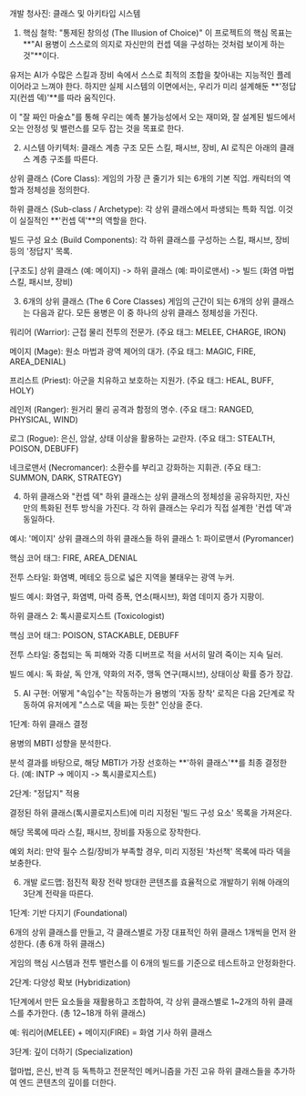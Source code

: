 개발 청사진: 클래스 및 아키타입 시스템
1. 핵심 철학: "통제된 창의성 (The Illusion of Choice)"
이 프로젝트의 핵심 목표는 **"AI 용병이 스스로의 의지로 자신만의 컨셉 덱을 구성하는 것처럼 보이게 하는 것"**이다.

유저는 AI가 수많은 스킬과 장비 속에서 스스로 최적의 조합을 찾아내는 지능적인 플레이어라고 느껴야 한다. 하지만 실제 시스템의 이면에서는, 우리가 미리 설계해둔 **'정답지(컨셉 덱)'**를 따라 움직인다.

이 "잘 짜인 마술쇼"를 통해 우리는 예측 불가능성에서 오는 재미와, 잘 설계된 빌드에서 오는 안정성 및 밸런스를 모두 잡는 것을 목표로 한다.

2. 시스템 아키텍처: 클래스 계층 구조
모든 스킬, 패시브, 장비, AI 로직은 아래의 클래스 계층 구조를 따른다.

상위 클래스 (Core Class): 게임의 가장 큰 줄기가 되는 6개의 기본 직업. 캐릭터의 역할과 정체성을 정의한다.

하위 클래스 (Sub-class / Archetype): 각 상위 클래스에서 파생되는 특화 직업. 이것이 실질적인 **'컨셉 덱'**의 역할을 한다.

빌드 구성 요소 (Build Components): 각 하위 클래스를 구성하는 스킬, 패시브, 장비 등의 '정답지' 목록.

[구조도]
상위 클래스 (예: 메이지) -> 하위 클래스 (예: 파이로맨서) -> 빌드 (화염 마법 스킬, 패시브, 장비)

3. 6개의 상위 클래스 (The 6 Core Classes)
게임의 근간이 되는 6개의 상위 클래스는 다음과 같다. 모든 용병은 이 중 하나의 상위 클래스 정체성을 가진다.

워리어 (Warrior): 근접 물리 전투의 전문가. (주요 태그: MELEE, CHARGE, IRON)

메이지 (Mage): 원소 마법과 광역 제어의 대가. (주요 태그: MAGIC, FIRE, AREA_DENIAL)

프리스트 (Priest): 아군을 치유하고 보호하는 지원가. (주요 태그: HEAL, BUFF, HOLY)

레인저 (Ranger): 원거리 물리 공격과 함정의 명수. (주요 태그: RANGED, PHYSICAL, WIND)

로그 (Rogue): 은신, 암살, 상태 이상을 활용하는 교란자. (주요 태그: STEALTH, POISON, DEBUFF)

네크로맨서 (Necromancer): 소환수를 부리고 강화하는 지휘관. (주요 태그: SUMMON, DARK, STRATEGY)

4. 하위 클래스와 "컨셉 덱"
하위 클래스는 상위 클래스의 정체성을 공유하지만, 자신만의 특화된 전투 방식을 가진다. 각 하위 클래스는 우리가 직접 설계한 '컨셉 덱'과 동일하다.

예시: '메이지' 상위 클래스의 하위 클래스들
하위 클래스 1: 파이로맨서 (Pyromancer)

핵심 코어 태그: FIRE, AREA_DENIAL

전투 스타일: 화염벽, 메테오 등으로 넓은 지역을 불태우는 광역 누커.

빌드 예시: 화염구, 화염벽, 마력 증폭, 연소(패시브), 화염 데미지 증가 지팡이.

하위 클래스 2: 톡시콜로지스트 (Toxicologist)

핵심 코어 태그: POISON, STACKABLE, DEBUFF

전투 스타일: 중첩되는 독 피해와 각종 디버프로 적을 서서히 말려 죽이는 지속 딜러.

빌드 예시: 독 화살, 독 안개, 약화의 저주, 맹독 연구(패시브), 상태이상 확률 증가 장갑.

5. AI 구현: 어떻게 "속임수"는 작동하는가
용병의 '자동 장착' 로직은 다음 2단계로 작동하여 유저에게 "스스로 덱을 짜는 듯한" 인상을 준다.

1단계: 하위 클래스 결정

용병의 MBTI 성향을 분석한다.

분석 결과를 바탕으로, 해당 MBTI가 가장 선호하는 **'하위 클래스'**를 최종 결정한다. (예: INTP -> 메이지 -> 톡시콜로지스트)

2단계: "정답지" 적용

결정된 하위 클래스(톡시콜로지스트)에 미리 지정된 '빌드 구성 요소' 목록을 가져온다.

해당 목록에 따라 스킬, 패시브, 장비를 자동으로 장착한다.

예외 처리: 만약 필수 스킬/장비가 부족할 경우, 미리 지정된 '차선책' 목록에 따라 덱을 보충한다.

6. 개발 로드맵: 점진적 확장 전략
방대한 콘텐츠를 효율적으로 개발하기 위해 아래의 3단계 전략을 따른다.

1단계: 기반 다지기 (Foundational)

6개의 상위 클래스를 만들고, 각 클래스별로 가장 대표적인 하위 클래스 1개씩을 먼저 완성한다. (총 6개 하위 클래스)

게임의 핵심 시스템과 전투 밸런스를 이 6개의 빌드를 기준으로 테스트하고 안정화한다.

2단계: 다양성 확보 (Hybridization)

1단계에서 만든 요소들을 재활용하고 조합하여, 각 상위 클래스별로 1~2개의 하위 클래스를 추가한다. (총 12~18개 하위 클래스)

예: 워리어(MELEE) + 메이지(FIRE) = 화염 기사 하위 클래스

3단계: 깊이 더하기 (Specialization)

혈마법, 은신, 반격 등 독특하고 전문적인 메커니즘을 가진 고유 하위 클래스들을 추가하여 엔드 콘텐츠의 깊이를 더한다.
